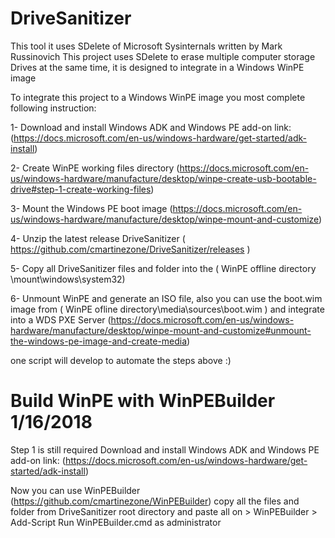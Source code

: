 # DriveSanitizer
This tool it uses SDelete of Microsoft Sysinternals written by Mark Russinovich
This project uses SDelete to erase multiple computer storage Drives at the same time, it is designed to integrate in a Windows WinPE image

To integrate this project to a Windows WinPE image you most complete following instruction:

1- Download and install Windows ADK and Windows PE add-on link: (https://docs.microsoft.com/en-us/windows-hardware/get-started/adk-install)

2- Create WinPE working files directory (https://docs.microsoft.com/en-us/windows-hardware/manufacture/desktop/winpe-create-usb-bootable-drive#step-1-create-working-files)

3- Mount the Windows PE boot image (https://docs.microsoft.com/en-us/windows-hardware/manufacture/desktop/winpe-mount-and-customize)

4- Unzip the latest release DriveSanitizer ( https://github.com/cmartinezone/DriveSanitizer/releases ) 

5- Copy all DriveSanitizer files and folder into the ( WinPE offline directory \mount\windows\system32)

6- Unmount WinPE and generate an ISO file, also you can use the boot.wim image from  ( WinPE  ofline directory\media\sources\boot.wim ) and integrate into a WDS PXE Server  (https://docs.microsoft.com/en-us/windows-hardware/manufacture/desktop/winpe-mount-and-customize#unmount-the-windows-pe-image-and-create-media)

one script will develop to automate the steps above :)

# Build WinPE with WinPEBuilder 1/16/2018

Step 1 is still required Download and install Windows ADK and Windows PE add-on link: (https://docs.microsoft.com/en-us/windows-hardware/get-started/adk-install)

Now you can use WinPEBuilder (https://github.com/cmartinezone/WinPEBuilder)
copy all the files and folder from DriveSanitizer root directory and paste all on > WinPEBuilder > Add-Script 
Run WinPEBuilder.cmd as administrator 

